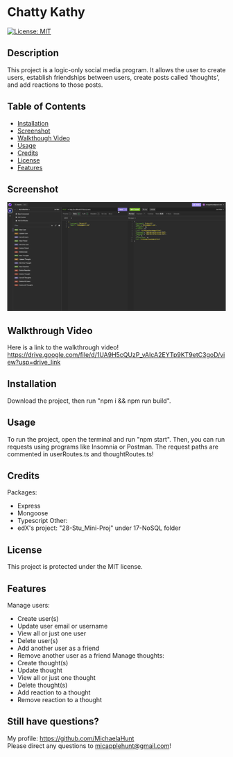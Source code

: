 # Chatty Kathy
  [![License: MIT](https://img.shields.io/badge/License-MIT-yellow.svg)](https://opensource.org/licenses/MIT)

  ## Description

  This project is a logic-only social media program. It allows the user to create users, establish friendships between users, create posts called 'thoughts', and add reactions to those posts.

  ## Table of Contents

  - [Installation](#installation)
  - [Screenshot](#screenshot)
  - [Walkthough Video](#walkthrough-video)
  - [Usage](#usage)
  - [Credits](#credits)  
  - [License](#license)
  - [Features](#features)

  ## Screenshot

  ![alt text](image.png)

  ## Walkthrough Video

  Here is a link to the walkthrough video!
  https://drive.google.com/file/d/1UA9H5cQUzP_vAIcA2EYTp9KT9etC3goD/view?usp=drive_link

  ## Installation

  Download the project, then run "npm i && npm run build".

  ## Usage

  To run the project, open the terminal and run "npm start". Then, you can run requests using programs like Insomnia or Postman. The request paths are commented in userRoutes.ts and thoughtRoutes.ts!

  ## Credits

  Packages:
  - Express
  - Mongoose
  - Typescript
  Other: 
  - edX's project: "28-Stu_Mini-Proj" under 17-NoSQL folder

  ## License

  This project is protected under the MIT license.

  ## Features

  Manage users:
  - Create user(s)
  - Update user email or username
  - View all or just one user
  - Delete user(s)
  - Add another user as a friend
  - Remove another user as a friend
  Manage thoughts:
  - Create thought(s)
  - Update thought
  - View all or just one thought
  - Delete thought(s)
  - Add reaction to a thought
  - Remove reaction to a thought

  ## Still have questions? 

  My profile: https://github.com/MichaelaHunt  
  Please direct any questions to micapplehunt@gmail.com!
